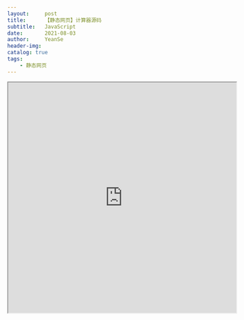 ```yaml
---
layout:     post
title:      【静态网页】计算器源码
subtitle:   JavaScript
date:       2021-08-03
author:     YeanSe
header-img: 
catalog: true
tags:
    - 静态网页
---
```


<iframe width="525px" height="530px" src="https://a1730214056.github.io/files/calculator/calculator.html"></iframe>